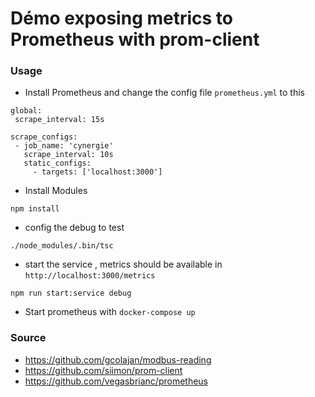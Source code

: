 # Démo exposing metrics to Prometheus with prom-client

### Usage
- Install Prometheus and change the config file `prometheus.yml` to this 

 ```
 global:
  scrape_interval: 15s
  
scrape_configs:
  - job_name: 'cynergie'
    scrape_interval: 10s
    static_configs:
      - targets: ['localhost:3000']

  ```
  
 - Install Modules 
 
 ```
 npm install
 ```
- config the debug to test

```
./node_modules/.bin/tsc

```
- start the service , metrics should be available in `http://localhost:3000/metrics`

```
npm run start:service debug

```
- Start prometheus with  `docker-compose up`

### Source
- https://github.com/gcolajan/modbus-reading
- https://github.com/siimon/prom-client
- https://github.com/vegasbrianc/prometheus
